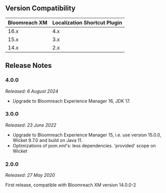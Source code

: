 <!--
  Copyright 2017-2022 Bloomreach Inc. (http://www.bloomreach.com)

  Licensed under the Apache License, Version 2.0 (the "License");
  you may not use this file except in compliance with the License.
  You may obtain a copy of the License at

   https://www.apache.org/licenses/LICENSE-2.0

  Unless required by applicable law or agreed to in writing, software
  distributed under the License is distributed on an "AS IS" BASIS,
  WITHOUT WARRANTIES OR CONDITIONS OF ANY KIND, either express or implied.
  See the License for the specific language governing permissions and
  limitations under the License.
  -->

## Version Compatibility

| Bloomreach XM | Localization Shortcut Plugin | 
|---------------|------------------------------|
| 16.x          | 4.x                          |
| 15.x          | 3.x                          |
| 14.x          | 2.x                          |


## Release Notes
### 4.0.0

_Released: 6 August 2024_

- Upgrade to Bloomreach Experience Manager 16, JDK 17.


### 3.0.0

_Released: 23 June 2022_

- Upgrade to Bloomreach Experience Manager 15, i.e. use version 15.0.0, Wicket 9.7.0 and build on Java 11.
- Optimizations of pom.xml's: less dependencies. 'provided' scope on Wicket


### 2.0.0

_Released: 27 May 2020_

First release, compatible with Bloomreach XM version 14.0.0-2
